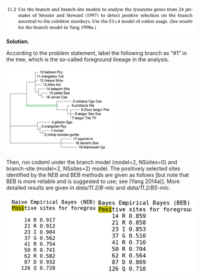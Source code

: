 <p>
  <img src=img/11.2-P.png>
</p>

**Solution.**

According to the problem statement, label the following branch as "#1"
in the tree, which is the so-called foreground lineage in the analysis.

<p>
  <img src=img/11.2-1.png>
</p>

Then, run codeml under the branch model (model=2, NSsites=0) and
branch-site (model=2, NSsites=2) model. The positively selected sites
identified by the NEB and BEB methods are given as follows \[but note
that BEB is more reliable and is suggested to use; see (Yang 2014a)\].
More detailed results are given in *data/11.2/B-mlc* and
*data/11.2/BS-mlc*.

<p>
  <img src=img/11.2-2.png>
</p>
